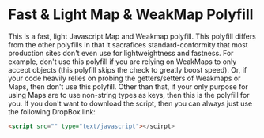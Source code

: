 # Fast & Light Map & WeakMap Polyfill
This is a fast, light Javascript Map and Weakmap polyfill. This polyfill differs from the other polyfills in that it sacrafices standard-conformity that most production sites don't even use for lightweightness and fastness. For example, don't use this polyfill if you are relying on WeakMaps to only accept objects (this polyfill skips the check to greatly boost speed). Or, if your code heavily relies on probing the getters/setters of Weakmaps or Maps, then don't use this polyfill. Other than that, if your only purpose for using Maps are to use non-string types as keys, then this is the polyfill for you. If you don't want to download the script, then you can always just use the following DropBox link:

```HTML
<script src="" type="text/javascript"></scirpt>
```
